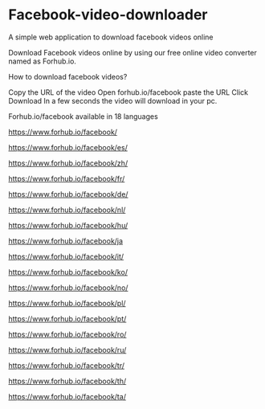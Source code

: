 # Facebook-video-downloader
A simple web application to download facebook videos online


Download Facebook videos online by using our free online video converter named as Forhub.io.

How to download facebook videos?

Copy the URL of the video
Open forhub.io/facebook
paste the URL
Click Download
In a few seconds the video will download in your pc.

Forhub.io/facebook available in 18 languages

 https://www.forhub.io/facebook/ 
 
 https://www.forhub.io/facebook/es/ 

 https://www.forhub.io/facebook/zh/ 

 https://www.forhub.io/facebook/fr/ 
 
 https://www.forhub.io/facebook/de/ 
 
 https://www.forhub.io/facebook/nl/ 
 
 https://www.forhub.io/facebook/hu/ 
 
 https://www.forhub.io/facebook/ja 
 
 https://www.forhub.io/facebook/it/ 
 
 https://www.forhub.io/facebook/ko/ 
 
 https://www.forhub.io/facebook/no/ 
 
 https://www.forhub.io/facebook/pl/ 
 
 https://www.forhub.io/facebook/pt/ 
 
 https://www.forhub.io/facebook/ro/  
 
 https://www.forhub.io/facebook/ru/ 
 
 https://www.forhub.io/facebook/tr/ 
 
 https://www.forhub.io/facebook/th/ 

 https://www.forhub.io/facebook/ta/ 
